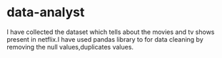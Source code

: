 # data-analyst
I have collected the dataset which tells about the movies and tv shows present in netflix.I have used pandas library to for data cleaning by removing the null values,duplicates values. 
